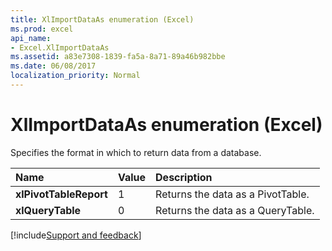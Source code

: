 ```yaml
---
title: XlImportDataAs enumeration (Excel)
ms.prod: excel
api_name:
- Excel.XlImportDataAs
ms.assetid: a83e7308-1839-fa5a-8a71-89a46b982bbe
ms.date: 06/08/2017
localization_priority: Normal
---
```



# XlImportDataAs enumeration (Excel)

Specifies the format in which to return data from a database.



|Name|Value|Description|
|:-----|:-----|:-----|
| **xlPivotTableReport**|1|Returns the data as a PivotTable.|
| **xlQueryTable**|0|Returns the data as a QueryTable.|

[!include[Support and feedback](~/includes/feedback-boilerplate.md)]